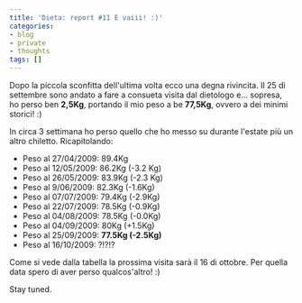 ```yaml
---
title: 'Dieta: report #11 E vaiii! :)'
categories:
- blog
- private
- thoughts
tags: []
---
```

Dopo la piccola sconfitta dell'ultima volta ecco una degna rivincita. Il 25 di
settembre sono andato a fare a consueta visita dal dietologo e... sopresa, ho
perso ben **2,5Kg**, portando il mio peso a be **77,5Kg**, ovvero a dei minimi
storici! :)

In circa 3 settimana ho perso quello che ho messo su durante l'estate più un
altro chiletto. Ricapitolando:

  * Peso al 27/04/2009: 89.4Kg
  * Peso al 12/05/2009: 86.2Kg (-3.2 Kg)
  * Peso al 26/05/2009: 83.9Kg (-2.3 Kg)
  * Peso al 9/06/2009: 82.3Kg (-1.6Kg)
  * Peso al 07/07/2009: 79.4Kg (-2.9Kg)
  * Peso al 22/07/2009: 78.5Kg (-0.9Kg)
  * Peso al 04/08/2009: 78.5Kg (-0.0Kg)
  * Peso al 04/09/2009: 80Kg (+1.5Kg)
  * Peso al 25/09/2009: **77.5Kg (-2.5Kg)**
  * Peso al 16/10/2009: ?!?!?
  
Come si vede dalla tabella la prossima visita sarà il 16 di ottobre. Per
quella data spero di aver perso qualcos'altro! :)

Stay tuned.